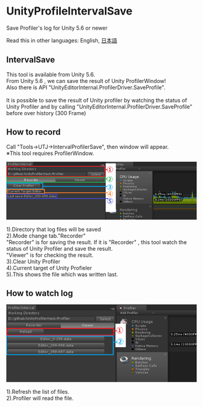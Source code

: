 # UnityProfileIntervalSave
Save Profiler's log for Unity 5.6 or newer

Read this in other languages: English, [日本語](README.ja.md)<br />

## IntervalSave
This tool is available from Unity 5.6.<br />
From Unity 5.6 , we can save the result of Unity ProfilerWindow!<br />
Also there is API "UnityEditorInternal.ProfilerDriver.SaveProfile".<br />
<br />
It is possible to save the result of Unity profiler by watching the status of Unity Profiler and by calling "UnityEditorInternal.ProfilerDriver.SaveProfile" before over history (300 Frame)<br />

## How to record
Call "Tools->UTJ->IntervalProfilerSave", then window will appear.<br/>
※This tool requires ProfilerWindow.

![Alt text](/Documentation~/img/IntervalRecordMode.png)

1).Directory that log files will be saved<br />
2).Mode change tab."Recorder"<br />
   "Recorder" is for saving the result. If it is "Recorder" , this tool watch the status of Unity Profiler and save the result.<br />
   "Viewer" is for checking the result.<br />
3).Clear Unity Profiler<br />
4).Current target of Unity Profieler<br />
5).This shows the file which was written last.<br />

## How to watch log

![Alt text](/Documentation~/img/IntervalViewMode.png)

1).Refresh the list of files.<br />
2).Profiler will read the file.<br />


